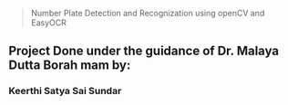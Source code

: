 > Number Plate Detection and Recognization using openCV and EasyOCR

## Project Done under the guidance of Dr. Malaya Dutta Borah mam by:

### Keerthi Satya Sai Sundar

